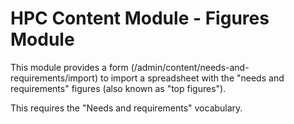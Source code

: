 HPC Content Module - Figures Module
=============================================

This module provides a form (/admin/content/needs-and-requirements/import) to
import a spreadsheet with the "needs and requirements" figures (also known as
"top figures").

This requires the "Needs and requirements" vocabulary.

